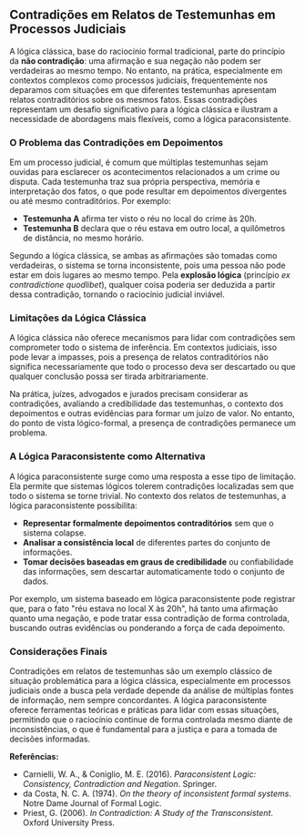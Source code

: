 
## Contradições em Relatos de Testemunhas em Processos Judiciais

A lógica clássica, base do raciocínio formal tradicional, parte do princípio da **não contradição**: uma afirmação e sua negação não podem ser verdadeiras ao mesmo tempo. No entanto, na prática, especialmente em contextos complexos como processos judiciais, frequentemente nos deparamos com situações em que diferentes testemunhas apresentam relatos contraditórios sobre os mesmos fatos. Essas contradições representam um desafio significativo para a lógica clássica e ilustram a necessidade de abordagens mais flexíveis, como a lógica paraconsistente.

### O Problema das Contradições em Depoimentos

Em um processo judicial, é comum que múltiplas testemunhas sejam ouvidas para esclarecer os acontecimentos relacionados a um crime ou disputa. Cada testemunha traz sua própria perspectiva, memória e interpretação dos fatos, o que pode resultar em depoimentos divergentes ou até mesmo contraditórios. Por exemplo:

- **Testemunha A** afirma ter visto o réu no local do crime às 20h.
- **Testemunha B** declara que o réu estava em outro local, a quilômetros de distância, no mesmo horário.

Segundo a lógica clássica, se ambas as afirmações são tomadas como verdadeiras, o sistema se torna inconsistente, pois uma pessoa não pode estar em dois lugares ao mesmo tempo. Pela **explosão lógica** (princípio _ex contradictione quodlibet_), qualquer coisa poderia ser deduzida a partir dessa contradição, tornando o raciocínio judicial inviável.

### Limitações da Lógica Clássica

A lógica clássica não oferece mecanismos para lidar com contradições sem comprometer todo o sistema de inferência. Em contextos judiciais, isso pode levar a impasses, pois a presença de relatos contraditórios não significa necessariamente que todo o processo deva ser descartado ou que qualquer conclusão possa ser tirada arbitrariamente.

Na prática, juízes, advogados e jurados precisam considerar as contradições, avaliando a credibilidade das testemunhas, o contexto dos depoimentos e outras evidências para formar um juízo de valor. No entanto, do ponto de vista lógico-formal, a presença de contradições permanece um problema.

### A Lógica Paraconsistente como Alternativa

A lógica paraconsistente surge como uma resposta a esse tipo de limitação. Ela permite que sistemas lógicos tolerem contradições localizadas sem que todo o sistema se torne trivial. No contexto dos relatos de testemunhas, a lógica paraconsistente possibilita:

- **Representar formalmente depoimentos contraditórios** sem que o sistema colapse.
- **Analisar a consistência local** de diferentes partes do conjunto de informações.
- **Tomar decisões baseadas em graus de credibilidade** ou confiabilidade das informações, sem descartar automaticamente todo o conjunto de dados.

Por exemplo, um sistema baseado em lógica paraconsistente pode registrar que, para o fato "réu estava no local X às 20h", há tanto uma afirmação quanto uma negação, e pode tratar essa contradição de forma controlada, buscando outras evidências ou ponderando a força de cada depoimento.

### Considerações Finais

Contradições em relatos de testemunhas são um exemplo clássico de situação problemática para a lógica clássica, especialmente em processos judiciais onde a busca pela verdade depende da análise de múltiplas fontes de informação, nem sempre concordantes. A lógica paraconsistente oferece ferramentas teóricas e práticas para lidar com essas situações, permitindo que o raciocínio continue de forma controlada mesmo diante de inconsistências, o que é fundamental para a justiça e para a tomada de decisões informadas.

**Referências:**
- Carnielli, W. A., & Coniglio, M. E. (2016). _Paraconsistent Logic: Consistency, Contradiction and Negation_. Springer.
- da Costa, N. C. A. (1974). _On the theory of inconsistent formal systems_. Notre Dame Journal of Formal Logic.
- Priest, G. (2006). _In Contradiction: A Study of the Transconsistent_. Oxford University Press.

